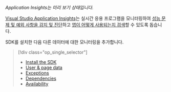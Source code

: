 
*Application Insights는 미리 보기 상태입니다.*

<a name="selector1"></a>

[Visual Studio Application Insights](../articles/application-insights/app-insights-overview.md)는 실시간 응용 프로그램을 모니터링하여 [성능 문제 및 예외 사항을 감지 및 진단](../articles/application-insights/app-insights-detect-triage-diagnose.md)하고 [앱이 어떻게 사용되는지 검색](../articles/application-insights/app-insights-overview-usage.md)할 수 있도록 돕습니다.

SDK를 설치한 다음 다른 데이터에 대한 모니터링을 추가합니다.

> [!div class="op_single_selector"]
> * [Install the SDK](../articles/application-insights/app-insights-asp-net.md#selector1)
> * [User & page data](../articles/application-insights/app-insights-javascript.md#selector1)
> * [Exceptions](../articles/application-insights/app-insights-asp-net-exceptions.md#selector1)
> * [Dependencies](../articles/application-insights/app-insights-asp-net-dependencies.md#selector1)
> * [Availability](../articles/application-insights/app-insights-monitor-web-app-availability.md#selector1)
> 
> 

<!---HONumber=AcomDC_0211_2016-->